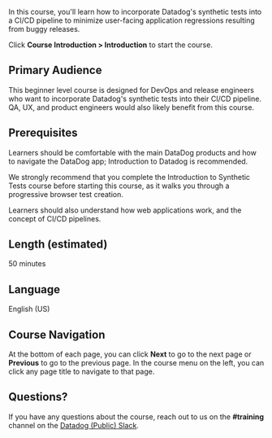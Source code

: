 In this course, you'll learn how to incorporate Datadog's synthetic tests into a CI/CD pipeline to minimize user-facing application regressions resulting from buggy releases.

Click **Course Introduction  >  Introduction** to start the course.

Primary Audience
---
This beginner level course is designed for DevOps and release engineers who want to incorporate Datadog's synthetic tests into their CI/CD pipeline. QA, UX, and product engineers would also likely benefit from this course.

Prerequisites
---
Learners should be comfortable with the main DataDog products and how to navigate the DataDog app; Introduction to Datadog is recommended. 

We strongly recommend that you complete the Introduction to Synthetic Tests course before starting this course, as it walks you through a progressive browser test creation. 

Learners should also understand how web applications work, and the concept of CI/CD pipelines. 

Length (estimated)
---
50 minutes

Language
---
English (US)

Course Navigation
---
At the bottom of each page, you can click **Next** to go to the next page or **Previous** to go to the previous page. In the course menu on the left, you can click any page title to navigate to that page. 

Questions?
---
If you have any questions about the course, reach out to us on the **#training** channel on the [Datadog (Public) Slack](https://chat.datadoghq.com/).